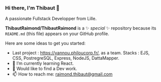### Hi there, I'm Thibaut 👋
A passionate Fullstack Developper from Lille.

**ThibautRaimond/ThibautRaimond** is a ✨ _special_ ✨ repository because its `README.md` (this file) appears on your GitHub profile.

Here are some ideas to get you started:

- Last project : https://yannou.philoucorp.fr/, as a team. Stacks : EJS, CSS,  PostregreSQL, Express, NodeJS, DattaMapper.
- 🌱 I’m currently learning React.
- 💬 Would like to find a Dev work.
- 📫 How to reach me: raimond.thibaut@gmail.com
